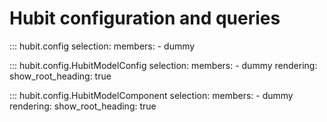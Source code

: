 # Hubit configuration and queries
::: hubit.config
    selection:
        members:
            - dummy

::: hubit.config.HubitModelConfig
    selection:
        members:
            - dummy
    rendering:
        show_root_heading: true

::: hubit.config.HubitModelComponent
    selection:
        members:
            - dummy
    rendering:
        show_root_heading: true
